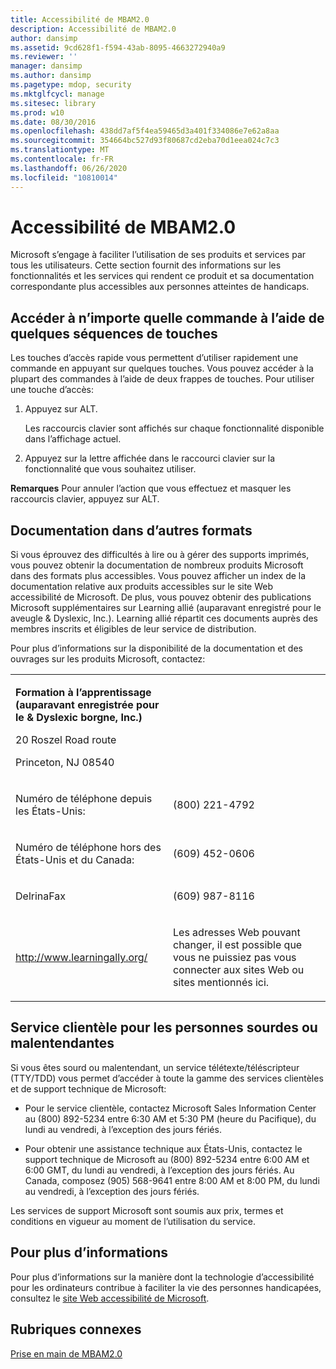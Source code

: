 ```yaml
---
title: Accessibilité de MBAM2.0
description: Accessibilité de MBAM2.0
author: dansimp
ms.assetid: 9cd628f1-f594-43ab-8095-4663272940a9
ms.reviewer: ''
manager: dansimp
ms.author: dansimp
ms.pagetype: mdop, security
ms.mktglfcycl: manage
ms.sitesec: library
ms.prod: w10
ms.date: 08/30/2016
ms.openlocfilehash: 438dd7af5f4ea59465d3a401f334086e7e62a8aa
ms.sourcegitcommit: 354664bc527d93f80687cd2eba70d1eea024c7c3
ms.translationtype: MT
ms.contentlocale: fr-FR
ms.lasthandoff: 06/26/2020
ms.locfileid: "10810014"
---
```

# Accessibilité de MBAM2.0


Microsoft s’engage à faciliter l’utilisation de ses produits et services par tous les utilisateurs. Cette section fournit des informations sur les fonctionnalités et les services qui rendent ce produit et sa documentation correspondante plus accessibles aux personnes atteintes de handicaps.

## Accéder à n’importe quelle commande à l’aide de quelques séquences de touches


Les touches d’accès rapide vous permettent d’utiliser rapidement une commande en appuyant sur quelques touches. Vous pouvez accéder à la plupart des commandes à l’aide de deux frappes de touches. Pour utiliser une touche d’accès:

1.  Appuyez sur ALT.

    Les raccourcis clavier sont affichés sur chaque fonctionnalité disponible dans l’affichage actuel.

2.  Appuyez sur la lettre affichée dans le raccourci clavier sur la fonctionnalité que vous souhaitez utiliser.

**Remarques**  Pour annuler l’action que vous effectuez et masquer les raccourcis clavier, appuyez sur ALT.

 

## Documentation dans d’autres formats


Si vous éprouvez des difficultés à lire ou à gérer des supports imprimés, vous pouvez obtenir la documentation de nombreux produits Microsoft dans des formats plus accessibles. Vous pouvez afficher un index de la documentation relative aux produits accessibles sur le site Web accessibilité de Microsoft. De plus, vous pouvez obtenir des publications Microsoft supplémentaires sur Learning allié (auparavant enregistré pour le aveugle & Dyslexic, Inc.). Learning allié répartit ces documents auprès des membres inscrits et éligibles de leur service de distribution.

Pour plus d’informations sur la disponibilité de la documentation et des ouvrages sur les produits Microsoft, contactez:

<table>
<colgroup>
<col width="50%" />
<col width="50%" />
</colgroup>
<tbody>
<tr class="odd">
<td align="left"><p><strong>Formation à l’apprentissage (auparavant enregistrée pour le &amp; Dyslexic borgne, Inc.)</strong></p>
<p>20 Roszel Road route</p>
<p>Princeton, NJ 08540</p></td>
<td align="left"><p></p></td>
</tr>
<tr class="even">
<td align="left"><p>Numéro de téléphone depuis les États-Unis:</p></td>
<td align="left"><p>(800) 221-4792</p></td>
</tr>
<tr class="odd">
<td align="left"><p>Numéro de téléphone hors des États-Unis et du Canada:</p></td>
<td align="left"><p>(609) 452-0606</p></td>
</tr>
<tr class="even">
<td align="left"><p>DelrinaFax</p></td>
<td align="left"><p>(609) 987-8116</p></td>
</tr>
<tr class="odd">
<td align="left"><p><a href="https://go.microsoft.com/fwlink/?linkid=239" data-raw-source="[http://www.learningally.org/](https://go.microsoft.com/fwlink/?linkid=239)">http://www.learningally.org/</a></p></td>
<td align="left"><p>Les adresses Web pouvant changer, il est possible que vous ne puissiez pas vous connecter aux sites Web ou sites mentionnés ici.</p></td>
</tr>
</tbody>
</table>

 

## Service clientèle pour les personnes sourdes ou malentendantes


Si vous êtes sourd ou malentendant, un service télétexte/téléscripteur (TTY/TDD) vous permet d’accéder à toute la gamme des services clientèles et de support technique de Microsoft:

-   Pour le service clientèle, contactez Microsoft Sales Information Center au (800) 892-5234 entre 6:30 AM et 5:30 PM (heure du Pacifique), du lundi au vendredi, à l’exception des jours fériés.

-   Pour obtenir une assistance technique aux États-Unis, contactez le support technique de Microsoft au (800) 892-5234 entre 6:00 AM et 6:00 GMT, du lundi au vendredi, à l’exception des jours fériés. Au Canada, composez (905) 568-9641 entre 8:00 AM et 8:00 PM, du lundi au vendredi, à l’exception des jours fériés.

Les services de support Microsoft sont soumis aux prix, termes et conditions en vigueur au moment de l’utilisation du service.

## Pour plus d’informations


Pour plus d’informations sur la manière dont la technologie d’accessibilité pour les ordinateurs contribue à faciliter la vie des personnes handicapées, consultez le [site Web accessibilité de Microsoft](https://go.microsoft.com/fwlink/?linkid=8431).

## Rubriques connexes


[Prise en main de MBAM2.0](getting-started-with-mbam-20-mbam-2.md)

 

 





